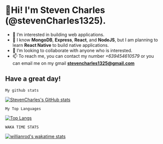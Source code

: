 # 👋Hi! I'm Steven Charles (@stevenCharles1325).

- 👀 I’m interested in building web applications.
- 🌱 I know **MongoDB**, **Express**, **React**, and **NodeJS**, but I am planning to learn **React Native** to build native applications.
- 💞️ I’m looking to collaborate with anyone who is interested.
- 📫 To reach me, you can contact my number *+639454610579* or you can email me on my gmail **stevencharles1325@gmail.com**

## Have a great day!

`My github stats`


[![StevenCharles's GitHub stats](https://github-readme-stats.vercel.app/api?username=stevenCharles1325&theme=monokai&show_icons=true)](https://github.com/anuraghazra/github-readme-stats)


`My Top Languages`


[![Top Langs](https://github-readme-stats.vercel.app/api/top-langs/?username=stevenCharles1325&layout=compact)](https://github.com/anuraghazra/github-readme-stats)


`WAKA TIME STATS`


[![willianrod's wakatime stats](https://github-readme-stats.vercel.app/api/wakatime?username=stevenCharles1325)](https://github.com/anuraghazra/github-readme-stats)
